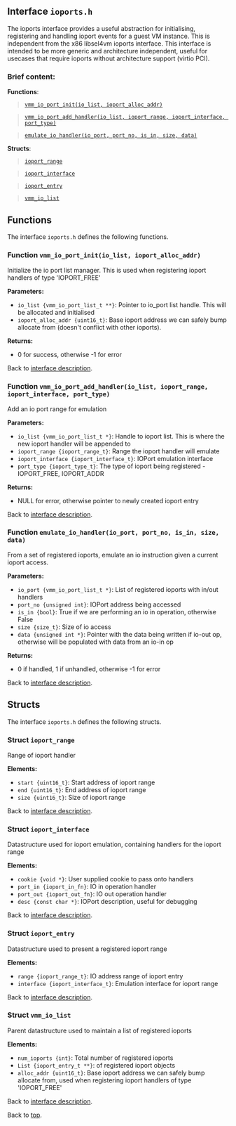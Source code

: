 <!--
     Copyright 2020, Data61
     Commonwealth Scientific and Industrial Research Organisation (CSIRO)
     ABN 41 687 119 230.

     This software may be distributed and modified according to the terms of
     the BSD 2-Clause license. Note that NO WARRANTY is provided.
     See "LICENSE_BSD2.txt" for details.

     @TAG(DATA61_BSD)
-->

## Interface `ioports.h`

The ioports interface provides a useful abstraction for initialising, registering and handling ioport events
for a guest VM instance. This is independent from the x86 libsel4vm ioports interface. This interface is intended
to be more generic and architecture independent, useful for usecases that require ioports without architecture
support (virtio PCI).

### Brief content:

**Functions**:

> [`vmm_io_port_init(io_list, ioport_alloc_addr)`](#function-vmm_io_port_initio_list-ioport_alloc_addr)

> [`vmm_io_port_add_handler(io_list, ioport_range, ioport_interface, port_type)`](#function-vmm_io_port_add_handlerio_list-ioport_range-ioport_interface-port_type)

> [`emulate_io_handler(io_port, port_no, is_in, size, data)`](#function-emulate_io_handlerio_port-port_no-is_in-size-data)



**Structs**:

> [`ioport_range`](#struct-ioport_range)

> [`ioport_interface`](#struct-ioport_interface)

> [`ioport_entry`](#struct-ioport_entry)

> [`vmm_io_list`](#struct-vmm_io_list)


## Functions

The interface `ioports.h` defines the following functions.

### Function `vmm_io_port_init(io_list, ioport_alloc_addr)`

Initialize the io port list manager.
This is used when registering ioport handlers of type 'IOPORT_FREE'

**Parameters:**

- `io_list {vmm_io_port_list_t **}`: Pointer to io_port list handle. This will be allocated and initialised
- `ioport_alloc_addr {uint16_t}`: Base ioport address we can safely bump allocate from (doesn't conflict with other ioports).

**Returns:**

- 0 for success, otherwise -1 for error

Back to [interface description](#module-ioportsh).

### Function `vmm_io_port_add_handler(io_list, ioport_range, ioport_interface, port_type)`

Add an io port range for emulation

**Parameters:**

- `io_list {vmm_io_port_list_t *}`: Handle to ioport list. This is where the new ioport handler will be appended to
- `ioport_range {ioport_range_t}`: Range the ioport handler will emulate
- `ioport_interface {ioport_interface_t}`: IOPort emulation interface
- `port_type {ioport_type_t}`: The type of ioport being registered - IOPORT_FREE, IOPORT_ADDR

**Returns:**

- NULL for error, otherwise pointer to newly created ioport entry

Back to [interface description](#module-ioportsh).

### Function `emulate_io_handler(io_port, port_no, is_in, size, data)`

From a set of registered ioports, emulate an io instruction given a current ioport access.

**Parameters:**

- `io_port {vmm_io_port_list_t *}`: List of registered ioports with in/out handlers
- `port_no {unsigned int}`: IOPort address being accessed
- `is_in {bool}`: True if we are performing an io in operation, otherwise False
- `size {size_t}`: Size of io access
- `data {unsigned int *}`: Pointer with the data being written if io-out op, otherwise will be populated with data from an io-in op

**Returns:**

- 0 if handled, 1 if unhandled, otherwise -1 for error

Back to [interface description](#module-ioportsh).


## Structs

The interface `ioports.h` defines the following structs.

### Struct `ioport_range`

Range of ioport handler

**Elements:**

- `start {uint16_t}`: Start address of ioport range
- `end {uint16_t}`: End address of ioport range
- `size {uint16_t}`: Size of ioport range

Back to [interface description](#module-ioportsh).

### Struct `ioport_interface`

Datastructure used for ioport emulation, containing handlers for the ioport range

**Elements:**

- `cookie {void *}`: User supplied cookie to pass onto handlers
- `port_in {ioport_in_fn}`: IO in operation handler
- `port_out {ioport_out_fn}`: IO out operation handler
- `desc {const char *}`: IOPort description, useful for debugging

Back to [interface description](#module-ioportsh).

### Struct `ioport_entry`

Datastructure used to present a registered ioport range

**Elements:**

- `range {ioport_range_t}`: IO address range of ioport entry
- `interface {ioport_interface_t}`: Emulation interface for ioport range

Back to [interface description](#module-ioportsh).

### Struct `vmm_io_list`

Parent datastructure used to maintain a list of registered ioports

**Elements:**

- `num_ioports {int}`: Total number of registered ioports
- `List {ioport_entry_t **}`: of registered ioport objects
- `alloc_addr {uint16_t}`: Base ioport address we can safely bump allocate from, used when registering ioport handlers of type 'IOPORT_FREE'

Back to [interface description](#module-ioportsh).


Back to [top](#).


